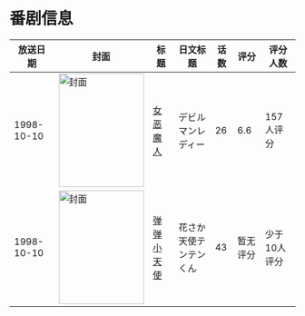 # 番剧信息

|放送日期|封面|标题|日文标题|话数|评分|评分人数|
|---|---|---|---|---|---|---|
|1998-10-10|<img src="https://lain.bgm.tv/pic/cover/c/43/7d/7570_T6080.jpg" alt="封面" style="width:150px;height:200px;object-fit:cover;">|[女恶魔人](https://bangumi.tv/subject/7570)|デビルマンレディー|26|6.6|157人评分|
|1998-10-10|<img src="https://lain.bgm.tv/pic/cover/c/42/9d/141758_eEkqp.jpg" alt="封面" style="width:150px;height:200px;object-fit:cover;">|[弹弹小天使](https://bangumi.tv/subject/141758)|花さか天使テンテンくん|43|暂无评分|少于10人评分|
